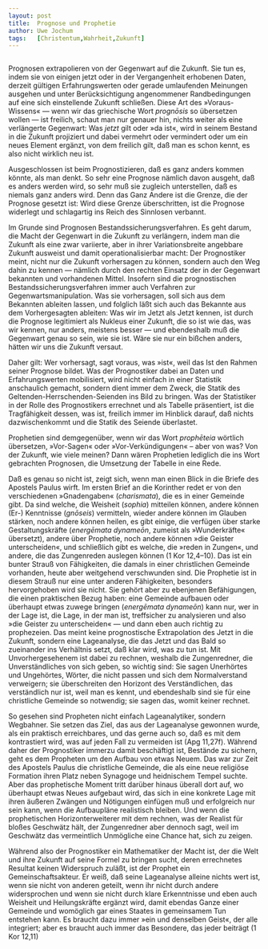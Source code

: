 ```yaml
---
layout:	post
title:	Prognose und Prophetie
author:	Uwe Jochum
tags:   [Christentum,Wahrheit,Zukunft]
---
```


<img src="https://vg02.met.vgwort.de/na/c8f452d480d0480c9c58ba34f881c150" width="1" height="1" alt="">

Prognosen extrapolieren von der Gegenwart auf die Zukunft. Sie
tun es, indem sie von einigen jetzt oder in der Vergangenheit
erhobenen Daten, derzeit gültigen Erfahrungswerten oder gerade
umlaufenden Meinungen ausgehen und unter Berücksichtigung
angenommener Randbedingungen auf eine sich einstellende Zukunft
schließen. Diese Art des »Voraus-Wissens« — wenn wir das
griechische Wort *prognōsis* so übersetzen wollen — ist freilich,
schaut man nur genauer hin, nichts weiter als eine verlängerte
Gegenwart: Was *jetzt* gilt oder »da ist«, wird in seinem Bestand
in die Zukunft projiziert und dabei vermehrt oder vermindert oder
um ein neues Element ergänzt, von dem freilich gilt, daß man es
schon kennt, es also nicht wirklich neu ist.

Ausgeschlossen ist beim Prognostizieren, daß es ganz anders
kommen könnte, als man denkt. So sehr eine Prognose nämlich davon
ausgeht, daß es anders werden wird, so sehr muß sie zugleich
unterstellen, daß es niemals ganz anders wird. Denn das Ganz
Andere ist die Grenze, die der Prognose gesetzt ist: Wird diese
Grenze überschritten, ist die Prognose widerlegt und schlagartig
ins Reich des Sinnlosen verbannt.

Im Grunde sind Prognosen Bestandssicherungsverfahren. Es geht
darum, die Macht der Gegenwart in die Zukunft zu verlängern,
indem man die Zukunft als eine zwar variierte, aber in ihrer
Variationsbreite angebbare Zukunft ausweist und damit
operationalisierbar macht: Der Prognostiker meint, nicht nur die
Zukunft vorhersagen zu können, sondern auch den Weg dahin zu
kennen — nämlich durch den rechten Einsatz der in der Gegenwart
bekannten und vorhandenen Mittel. Insofern sind die
prognostischen Bestandssicherungsverfahren immer auch Verfahren
zur Gegenwartsmanipulation. Was sie vorhersagen, soll sich aus
dem Bekannten ableiten lassen, und folglich läßt sich auch das
Bekannte aus dem Vorhergesagten ableiten: Was wir im Jetzt als
Jetzt kennen, ist durch die Prognose legitimiert als Nukleus
einer Zukunft, die so ist wie das, was wir kennen, nur anders,
meistens besser — und ebendeshalb muß die Gegenwart genau so
sein, wie sie ist. Wäre sie nur ein bißchen anders, hätten wir
uns die Zukunft versaut.

Daher gilt: Wer vorhersagt, sagt voraus, was »ist«, weil das Ist
den Rahmen seiner Prognose bildet. Was der Prognostiker dabei an
Daten und Erfahrungswerten mobilisiert, wird nicht einfach in
einer Statistik anschaulich gemacht, sondern dient immer dem
Zweck, die Statik des Geltenden-Herrschenden-Seienden ins Bild zu
bringen. Was der Statistiker in der Rolle des Prognostikers
errechnet und als Tabelle präsentiert, ist die Tragfähigkeit
dessen, was ist, freilich immer im Hinblick darauf, daß nichts
dazwischenkommt und die Statik des Seiende überlastet.

Prophetien sind demgegenüber, wenn wir das Wort *prophēteia*
wörtlich übersetzen, »Vor-Sagen« oder »Vor-Verkündigungen« – aber
von was? Von der Zukunft, wie viele meinen? Dann wären Prophetien
lediglich die ins Wort gebrachten Prognosen, die Umsetzung der
Tabelle in eine Rede.

Daß es genau so nicht ist, zeigt sich, wenn man einen Blick in
die Briefe des Apostels Paulus wirft. Im ersten Brief an die
Korinther redet er von den verschiedenen »Gnadengaben«
(*charismata*), die es in einer Gemeinde gibt. Da sind welche,
die Weisheit (*sophia*) mitteilen können, andere können (Er-)
Kenntnisse (*gnōseis*) vermitteln, wieder andere können im
Glauben stärken, noch andere können heilen, es gibt einige, die
verfügen über starke Gestaltungskräfte (*energēmata dynameōn*,
zumeist als »Wunderkräfte« übersetzt), andere über Prophetie,
noch andere können »die Geister unterscheiden«, und schließlich
gibt es welche, die »reden in Zungen«, und andere, die das
Zungenreden auslegen können (1 Kor 12,4–10). Das ist ein bunter
Strauß von Fähigkeiten, die damals in einer christlichen Gemeinde
vorhanden, heute aber weitgehend verschwunden sind. Die Prophetie
ist in diesem Strauß nur eine unter anderen Fähigkeiten,
besonders hervorgehoben wird sie nicht. Sie gehört aber zu
ebenjenen Befähigungen, die einen praktischen Bezug haben: eine
Gemeinde aufbauen oder überhaupt etwas zuwege bringen
(*energēmata dynameōn*) kann nur, wer in der Lage ist, die Lage,
in der man ist, treffsicher zu analysieren und also »die Geister
zu unterscheiden« — und dann eben auch richtig zu
prophezeien. Das meint keine prognostische Extrapolation des
Jetzt in die Zukunft, sondern eine Lageanalyse, die das Jetzt und
das Bald so zueinander ins Verhältnis setzt, daß klar wird, was
zu tun ist. Mit Unvorhergesehenem ist dabei zu rechnen, weshalb
die Zungenredner, die Unverständliches von sich geben, so wichtig
sind: Sie sagen Unerhörtes und Ungehörtes, Wörter, die nicht
passen und sich dem Normalverstand verweigern; sie überschreiten
den Horizont des Verständlichen, das verständlich nur ist, weil
man es kennt, und ebendeshalb sind sie für eine christliche
Gemeinde so notwendig; sie sagen das, womit keiner rechnet.

So gesehen sind Propheten nicht einfach Lageanalytiker, sondern
Wegbahner. Sie setzen das Ziel, das aus der Lageanalyse gewonnen
wurde, als ein praktisch erreichbares, und das gerne auch so, daß
es mit dem kontrastiert wird, was auf jeden Fall zu vermeiden ist
(Apg 11,27f). Während daher der Prognostiker immerzu damit
beschäftigt ist, Bestände zu sichern, geht es dem Propheten um
den Aufbau von etwas Neuem. Das war zur Zeit des Apostels Paulus
die christliche Gemeinde, die als eine neue religiöse Formation
ihren Platz neben Synagoge und heidnischem Tempel suchte. Aber
das prophetische Moment tritt darüber hinaus überall dort auf, wo
überhaupt etwas Neues aufgebaut wird, das sich in eine konkrete
Lage mit ihren äußeren Zwängen und Nötigungen einfügen muß und
erfolgreich nur sein kann, wenn die Aufbaupläne realistisch
bleiben. Und wenn die prophetischen Horizonterweiterer mit dem
rechnen, was der Realist für bloßes Geschwätz hält, der
Zungenredner aber dennoch sagt, weil im Geschwätz das
vermeintlich Unmögliche eine Chance hat, sich zu zeigen.

Während also der Prognostiker ein Mathematiker der Macht ist, der
die Welt und ihre Zukunft auf seine Formel zu bringen sucht,
deren errechnetes Resultat keinen Widerspruch zuläßt, ist der
Prophet ein Gemeinschaftsakteur. Er weiß, daß seine Lageanalyse
alleine nichts wert ist, wenn sie nicht von anderen geteilt, wenn
ihr nicht durch andere widersprochen und wenn sie nicht durch
klare Erkenntnisse und eben auch Weisheit und Heilungskräfte
ergänzt wird, damit ebendas Ganze einer Gemeinde und womöglich
gar eines Staates in gemeinsamem Tun entstehen kann. Es braucht
dazu immer »ein und denselben Geist«, der alle integriert; aber
es braucht auch immer das Besondere, das jeder beiträgt (1 Kor
12,11)

